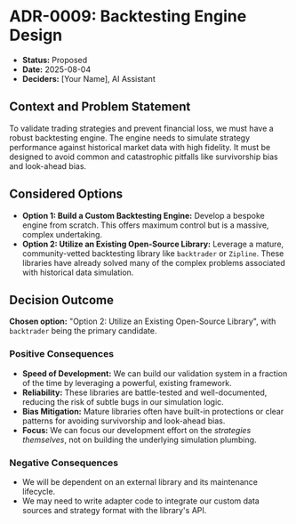 # ADR-0009: Backtesting Engine Design

* **Status:** Proposed
* **Date:** 2025-08-04
* **Deciders:** [Your Name], AI Assistant

## Context and Problem Statement

To validate trading strategies and prevent financial loss, we must have a robust backtesting engine. The engine needs to simulate strategy performance against historical market data with high fidelity. It must be designed to avoid common and catastrophic pitfalls like survivorship bias and look-ahead bias.

## Considered Options

* **Option 1: Build a Custom Backtesting Engine:** Develop a bespoke engine from scratch. This offers maximum control but is a massive, complex undertaking.
* **Option 2: Utilize an Existing Open-Source Library:** Leverage a mature, community-vetted backtesting library like `backtrader` or `Zipline`. These libraries have already solved many of the complex problems associated with historical data simulation.

## Decision Outcome

**Chosen option:** "Option 2: Utilize an Existing Open-Source Library", with `backtrader` being the primary candidate.

### Positive Consequences

* **Speed of Development:** We can build our validation system in a fraction of the time by leveraging a powerful, existing framework.
* **Reliability:** These libraries are battle-tested and well-documented, reducing the risk of subtle bugs in our simulation logic.
* **Bias Mitigation:** Mature libraries often have built-in protections or clear patterns for avoiding survivorship and look-ahead bias.
* **Focus:** We can focus our development effort on the *strategies themselves*, not on building the underlying simulation plumbing.

### Negative Consequences

* We will be dependent on an external library and its maintenance lifecycle.
* We may need to write adapter code to integrate our custom data sources and strategy format with the library's API.
